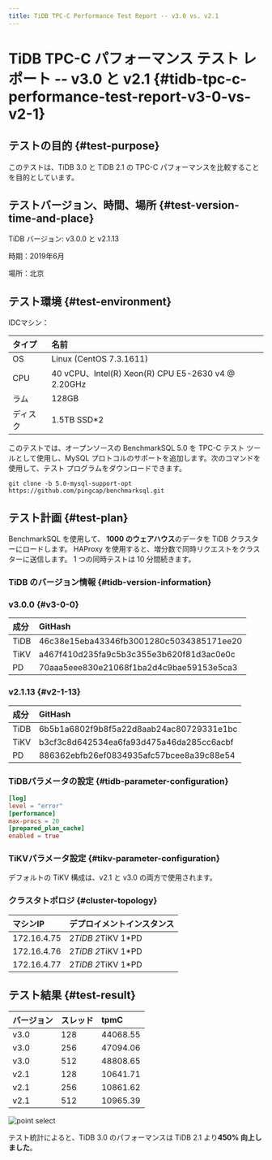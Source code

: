 ```yaml
---
title: TiDB TPC-C Performance Test Report -- v3.0 vs. v2.1
---
```


# TiDB TPC-C パフォーマンス テスト レポート -- v3.0 と v2.1 {#tidb-tpc-c-performance-test-report-v3-0-vs-v2-1}

## テストの目的 {#test-purpose}

このテストは、TiDB 3.0 と TiDB 2.1 の TPC-C パフォーマンスを比較することを目的としています。

## テストバージョン、時間、場所 {#test-version-time-and-place}

TiDB バージョン: v3.0.0 と v2.1.13

時期：2019年6月

場所：北京

## テスト環境 {#test-environment}

IDCマシン：

| タイプ  | 名前                                                |
| :--- | :------------------------------------------------ |
| OS   | Linux (CentOS 7.3.1611)                           |
| CPU  | 40 vCPU、Intel(R) Xeon(R) CPU E5-2630 v4 @ 2.20GHz |
| ラム   | 128GB                                             |
| ディスク | 1.5TB SSD*2                                       |

このテストでは、オープンソースの BenchmarkSQL 5.0 を TPC-C テスト ツールとして使用し、MySQL プロトコルのサポートを追加します。次のコマンドを使用して、テスト プログラムをダウンロードできます。

```shell
git clone -b 5.0-mysql-support-opt https://github.com/pingcap/benchmarksql.git
```

## テスト計画 {#test-plan}

BenchmarkSQL を使用して、 **1000 のウェアハウス**のデータを TiDB クラスターにロードします。 HAProxy を使用すると、増分数で同時リクエストをクラスターに送信します。 1 つの同時テストは 10 分間続きます。

### TiDB のバージョン情報 {#tidb-version-information}

### v3.0.0 {#v3-0-0}

| 成分   | GitHash                                  |
| :--- | :--------------------------------------- |
| TiDB | 46c38e15eba43346fb3001280c5034385171ee20 |
| TiKV | a467f410d235fa9c5b3c355e3b620f81d3ac0e0c |
| PD   | 70aaa5eee830e21068f1ba2d4c9bae59153e5ca3 |

### v2.1.13 {#v2-1-13}

| 成分   | GitHash                                  |
| :--- | :--------------------------------------- |
| TiDB | 6b5b1a6802f9b8f5a22d8aab24ac80729331e1bc |
| TiKV | b3cf3c8d642534ea6fa93d475a46da285cc6acbf |
| PD   | 886362ebfb26ef0834935afc57bcee8a39c88e54 |

### TiDBパラメータの設定 {#tidb-parameter-configuration}

```toml
[log]
level = "error"
[performance]
max-procs = 20
[prepared_plan_cache]
enabled = true
```

### TiKVパラメータ設定 {#tikv-parameter-configuration}

デフォルトの TiKV 構成は、v2.1 と v3.0 の両方で使用されます。

### クラスタトポロジ {#cluster-topology}

| マシンIP       | デプロイメントインスタンス      |
| :---------- | :----------------- |
| 172.16.4.75 | 2*TiDB 2*TiKV 1*PD |
| 172.16.4.76 | 2*TiDB 2*TiKV 1*PD |
| 172.16.4.77 | 2*TiDB 2*TiKV 1*PD |

## テスト結果 {#test-result}

| バージョン | スレッド | tpmC     |
| :---- | :--- | :------- |
| v3.0  | 128  | 44068.55 |
| v3.0  | 256  | 47094.06 |
| v3.0  | 512  | 48808.65 |
| v2.1  | 128  | 10641.71 |
| v2.1  | 256  | 10861.62 |
| v2.1  | 512  | 10965.39 |

![point select](/media/tpcc-2.1-3.0.png)

テスト統計によると、TiDB 3.0 のパフォーマンスは TiDB 2.1 より**450% 向上しました**。
